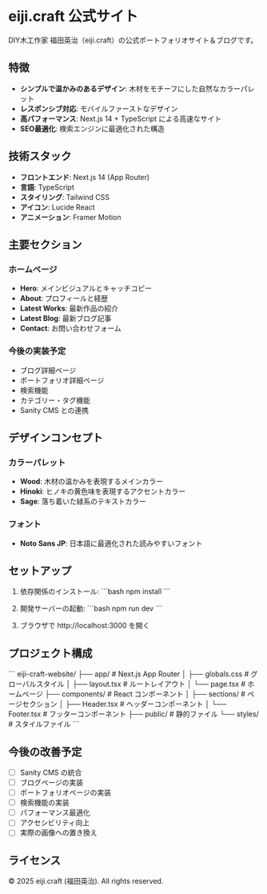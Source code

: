 # eiji.craft 公式サイト

DIY木工作家 福田英治（eiji.craft）の公式ポートフォリオサイト＆ブログです。

## 特徴

- **シンプルで温かみのあるデザイン**: 木材をモチーフにした自然なカラーパレット
- **レスポンシブ対応**: モバイルファーストなデザイン
- **高パフォーマンス**: Next.js 14 + TypeScript による高速なサイト
- **SEO最適化**: 検索エンジンに最適化された構造

## 技術スタック

- **フロントエンド**: Next.js 14 (App Router)
- **言語**: TypeScript
- **スタイリング**: Tailwind CSS
- **アイコン**: Lucide React
- **アニメーション**: Framer Motion

## 主要セクション

### ホームページ
- **Hero**: メインビジュアルとキャッチコピー
- **About**: プロフィールと経歴
- **Latest Works**: 最新作品の紹介
- **Latest Blog**: 最新ブログ記事
- **Contact**: お問い合わせフォーム

### 今後の実装予定
- ブログ詳細ページ
- ポートフォリオ詳細ページ
- 検索機能
- カテゴリー・タグ機能
- Sanity CMS との連携

## デザインコンセプト

### カラーパレット
- **Wood**: 木材の温かみを表現するメインカラー
- **Hinoki**: ヒノキの黄色味を表現するアクセントカラー
- **Sage**: 落ち着いた緑系のテキストカラー

### フォント
- **Noto Sans JP**: 日本語に最適化された読みやすいフォント

## セットアップ

1. 依存関係のインストール:
\`\`\`bash
npm install
\`\`\`

2. 開発サーバーの起動:
\`\`\`bash
npm run dev
\`\`\`

3. ブラウザで http://localhost:3000 を開く

## プロジェクト構成

\`\`\`
eiji-craft-website/
├── app/                    # Next.js App Router
│   ├── globals.css        # グローバルスタイル
│   ├── layout.tsx         # ルートレイアウト
│   └── page.tsx           # ホームページ
├── components/            # React コンポーネント
│   ├── sections/         # ページセクション
│   ├── Header.tsx        # ヘッダーコンポーネント
│   └── Footer.tsx        # フッターコンポーネント
├── public/               # 静的ファイル
└── styles/              # スタイルファイル
\`\`\`

## 今後の改善予定

- [ ] Sanity CMS の統合
- [ ] ブログページの実装
- [ ] ポートフォリオページの実装
- [ ] 検索機能の実装
- [ ] パフォーマンス最適化
- [ ] アクセシビリティ向上
- [ ] 実際の画像への置き換え

## ライセンス

© 2025 eiji.craft (福田英治). All rights reserved.